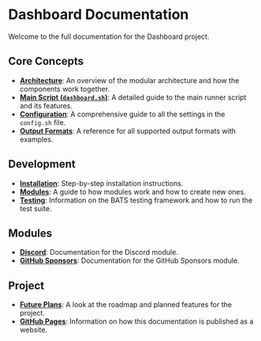 # Dashboard Documentation

Welcome to the full documentation for the Dashboard project.

## Core Concepts

- **[Architecture](./dashboard-architecture.md)**: An overview of the modular architecture and how the components work together.
- **[Main Script (`dashboard.sh`)](./dashboard-script.md)**: A detailed guide to the main runner script and its features.
- **[Configuration](./dashboard-configuration.md)**: A comprehensive guide to all the settings in the `config.sh` file.
- **[Output Formats](./dashboard-output-formats.md)**: A reference for all supported output formats with examples.

## Development

- **[Installation](./dashboard-install.md)**: Step-by-step installation instructions.
- **[Modules](./dashboard-modules.md)**: A guide to how modules work and how to create new ones.
- **[Testing](./dashboard-testing.md)**: Information on the BATS testing framework and how to run the test suite.

## Modules

- **[Discord](./dashboard-discord.md)**: Documentation for the Discord module.
- **[GitHub Sponsors](./dashboard-sponsors.md)**: Documentation for the GitHub Sponsors module.

## Project

- **[Future Plans](./dashboard-future-plans.md)**: A look at the roadmap and planned features for the project.
- **[GitHub Pages](./github-pages.md)**: Information on how this documentation is published as a website.
